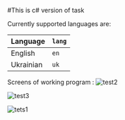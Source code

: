 #This is c# version of task 

Currently supported languages are:

| Language | `lang` |
|---------|--------|
| English | `en` |
| Ukrainian | `uk` |

Screens of working program : 
![test2](https://user-images.githubusercontent.com/38297806/62046948-dfc61680-b211-11e9-89e3-c478930e91f7.png)

![test3](https://user-images.githubusercontent.com/38297806/62047002-05532000-b212-11e9-81cf-2565335e4fed.png)

![tets1](https://user-images.githubusercontent.com/38297806/62047015-0dab5b00-b212-11e9-93cd-600787dd0a77.png)